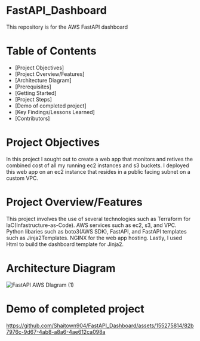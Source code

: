 # FastAPI_Dashboard
This repository is for the AWS FastAPI dashboard

# Table of Contents
- [Project Objectives]
- [Project Overview/Features]
- [Architecture Diagram]
- [Prerequisites]
- [Getting Started]
- [Project Steps]
- [Demo of completed project]
- [Key Findings/Lessons Learned]
- [Contributors]

# Project Objectives
In this project I sought out to create a web app that monitors and retives the combined cost of all my running ec2 instances and s3 buckets. I deployed this web app on an ec2 instance that resides in a public facing subnet on a custom VPC.   

# Project Overview/Features
This project involves the use of several technologies such as Terraform for IaC(Infastructure-as-Code). AWS services such as ec2, s3, and VPC. Python libaries such as boto3(AWS SDK), FastAPI, and FastAPI templates such as Jinja2Templates. NGINX for the web app hosting. Lastly, I used Html to build the dashboard template for Jinja2. 

# Architecture Diagram
![FastAPI AWS DIagram (1)](https://github.com/Shaitown904/FastAPI_Dashboard/assets/155275814/da4034f3-54c7-4371-aad2-f93e8969f52f)



# Demo of completed project
https://github.com/Shaitown904/FastAPI_Dashboard/assets/155275814/82b7976c-9d67-4ab8-a8a6-4ae612ca098a

